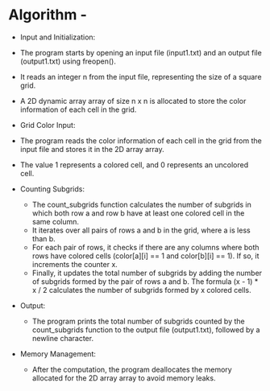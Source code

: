 
# Algorithm -

- Input and Initialization:
 - The program starts by opening an input file (input1.txt) and an output file (output1.txt) using freopen().
 - It reads an integer n from the input file, representing the size of a square grid.
 - A 2D dynamic array array of size n x n is allocated to store the color information of each cell in the grid.

- Grid Color Input:
 - The program reads the color information of each cell in the grid from the input file and stores it in the 2D array array.
 - The value 1 represents a colored cell, and 0 represents an uncolored cell.

- Counting Subgrids:
    - The count_subgrids function calculates the number of subgrids in which both row a and row b have at least one colored cell in the same column.
    - It iterates over all pairs of rows a and b in the grid, where a is less than b.
    - For each pair of rows, it checks if there are any columns where both rows have colored cells (color[a][i] == 1 and color[b][i] == 1). If so, it increments the counter x.
    - Finally, it updates the total number of subgrids by adding the number of subgrids formed by the pair of rows a and b. The formula (x - 1) * x / 2 calculates the number of subgrids formed by x colored cells.

- Output:
    - The program prints the total number of subgrids counted by the count_subgrids function to the output file (output1.txt), followed by a newline character.

- Memory Management:
    - After the computation, the program deallocates the memory allocated for the 2D array array to avoid memory leaks.




